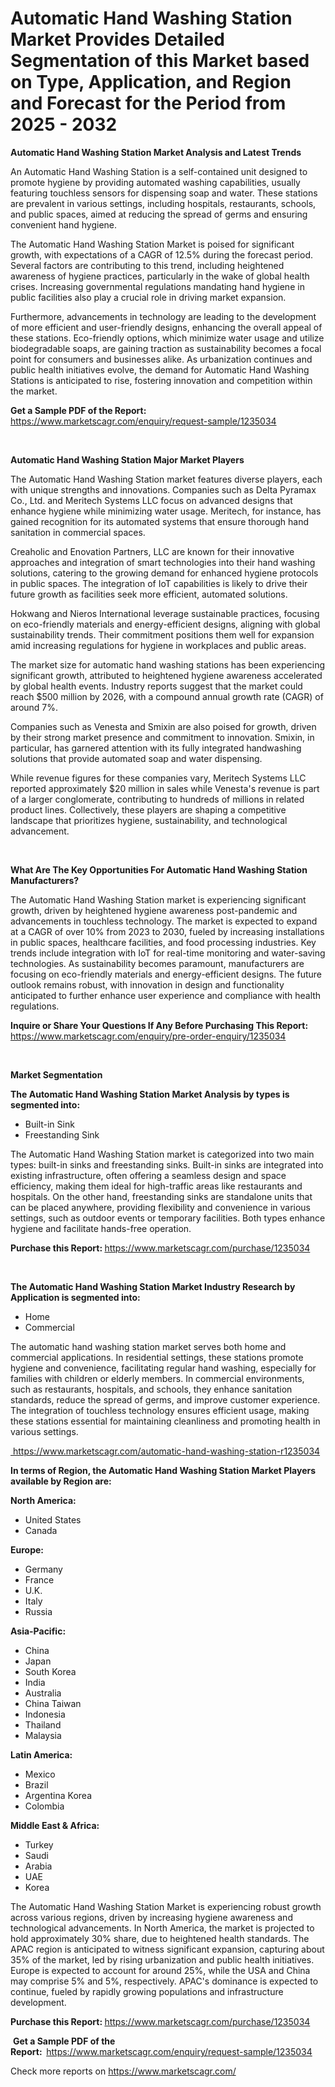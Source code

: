 <p><h1>Automatic Hand Washing Station Market Provides Detailed Segmentation of this Market based on Type, Application, and Region and Forecast for the Period from 2025 - 2032</h1></p><p><strong>Automatic Hand Washing Station Market Analysis and Latest Trends</strong></p>
<p><p>An Automatic Hand Washing Station is a self-contained unit designed to promote hygiene by providing automated washing capabilities, usually featuring touchless sensors for dispensing soap and water. These stations are prevalent in various settings, including hospitals, restaurants, schools, and public spaces, aimed at reducing the spread of germs and ensuring convenient hand hygiene.</p><p>The Automatic Hand Washing Station Market is poised for significant growth, with expectations of a CAGR of 12.5% during the forecast period. Several factors are contributing to this trend, including heightened awareness of hygiene practices, particularly in the wake of global health crises. Increasing governmental regulations mandating hand hygiene in public facilities also play a crucial role in driving market expansion. </p><p>Furthermore, advancements in technology are leading to the development of more efficient and user-friendly designs, enhancing the overall appeal of these stations. Eco-friendly options, which minimize water usage and utilize biodegradable soaps, are gaining traction as sustainability becomes a focal point for consumers and businesses alike. As urbanization continues and public health initiatives evolve, the demand for Automatic Hand Washing Stations is anticipated to rise, fostering innovation and competition within the market.</p></p>
<p><strong>Get a Sample PDF of the Report:&nbsp;</strong> <a href="https://www.marketscagr.com/enquiry/request-sample/1235034?utm_campaign=2792&utm_medium=2&utm_source=Github&utm_content=ia&utm_term=04042025&utm_id=automatic-hand-washing-station">https://www.marketscagr.com/enquiry/request-sample/1235034</a></p>
<p>&nbsp;</p>
<p><strong>Automatic Hand Washing Station Major Market Players</strong></p>
<p><p>The Automatic Hand Washing Station market features diverse players, each with unique strengths and innovations. Companies such as Delta Pyramax Co., Ltd. and Meritech Systems LLC focus on advanced designs that enhance hygiene while minimizing water usage. Meritech, for instance, has gained recognition for its automated systems that ensure thorough hand sanitation in commercial spaces. </p><p>Creaholic and Enovation Partners, LLC are known for their innovative approaches and integration of smart technologies into their hand washing solutions, catering to the growing demand for enhanced hygiene protocols in public spaces. The integration of IoT capabilities is likely to drive their future growth as facilities seek more efficient, automated solutions. </p><p>Hokwang and Nieros International leverage sustainable practices, focusing on eco-friendly materials and energy-efficient designs, aligning with global sustainability trends. Their commitment positions them well for expansion amid increasing regulations for hygiene in workplaces and public areas.</p><p>The market size for automatic hand washing stations has been experiencing significant growth, attributed to heightened hygiene awareness accelerated by global health events. Industry reports suggest that the market could reach $500 million by 2026, with a compound annual growth rate (CAGR) of around 7%.</p><p>Companies such as Venesta and Smixin are also poised for growth, driven by their strong market presence and commitment to innovation. Smixin, in particular, has garnered attention with its fully integrated handwashing solutions that provide automated soap and water dispensing.</p><p>While revenue figures for these companies vary, Meritech Systems LLC reported approximately $20 million in sales while Venesta's revenue is part of a larger conglomerate, contributing to hundreds of millions in related product lines. Collectively, these players are shaping a competitive landscape that prioritizes hygiene, sustainability, and technological advancement.</p></p>
<p>&nbsp;</p>
<p><strong>What Are The Key Opportunities For Automatic Hand Washing Station Manufacturers?</strong></p>
<p><p>The Automatic Hand Washing Station market is experiencing significant growth, driven by heightened hygiene awareness post-pandemic and advancements in touchless technology. The market is expected to expand at a CAGR of over 10% from 2023 to 2030, fueled by increasing installations in public spaces, healthcare facilities, and food processing industries. Key trends include integration with IoT for real-time monitoring and water-saving technologies. As sustainability becomes paramount, manufacturers are focusing on eco-friendly materials and energy-efficient designs. The future outlook remains robust, with innovation in design and functionality anticipated to further enhance user experience and compliance with health regulations.</p></p>
<p><strong>Inquire or Share Your Questions If Any Before Purchasing This Report:</strong> <a href="https://www.marketscagr.com/enquiry/pre-order-enquiry/1235034?utm_campaign=2792&utm_medium=2&utm_source=Github&utm_content=ia&utm_term=04042025&utm_id=automatic-hand-washing-station">https://www.marketscagr.com/enquiry/pre-order-enquiry/1235034</a></p>
<p>&nbsp;</p>
<p><strong>Market Segmentation</strong></p>
<p><strong>The Automatic Hand Washing Station Market Analysis by types is segmented into:</strong></p>
<p><ul><li>Built-in Sink</li><li>Freestanding Sink</li></ul></p>
<p><p>The Automatic Hand Washing Station market is categorized into two main types: built-in sinks and freestanding sinks. Built-in sinks are integrated into existing infrastructure, often offering a seamless design and space efficiency, making them ideal for high-traffic areas like restaurants and hospitals. On the other hand, freestanding sinks are standalone units that can be placed anywhere, providing flexibility and convenience in various settings, such as outdoor events or temporary facilities. Both types enhance hygiene and facilitate hands-free operation.</p></p>
<p><strong>Purchase this Report:&nbsp;</strong><a href="https://www.marketscagr.com/purchase/1235034?utm_campaign=2792&utm_medium=2&utm_source=Github&utm_content=ia&utm_term=04042025&utm_id=automatic-hand-washing-station">https://www.marketscagr.com/purchase/1235034</a></p>
<p>&nbsp;</p>
<p><strong>The Automatic Hand Washing Station Market Industry Research by Application is segmented into:</strong></p>
<p><ul><li>Home</li><li>Commercial</li></ul></p>
<p><p>The automatic hand washing station market serves both home and commercial applications. In residential settings, these stations promote hygiene and convenience, facilitating regular hand washing, especially for families with children or elderly members. In commercial environments, such as restaurants, hospitals, and schools, they enhance sanitation standards, reduce the spread of germs, and improve customer experience. The integration of touchless technology ensures efficient usage, making these stations essential for maintaining cleanliness and promoting health in various settings.</p></p>
<p><a href="https://www.marketscagr.com/automatic-hand-washing-station-r1235034?utm_campaign=2792&utm_medium=2&utm_source=Github&utm_content=ia&utm_term=04042025&utm_id=automatic-hand-washing-station">&nbsp;https://www.marketscagr.com/automatic-hand-washing-station-r1235034</a></p>
<p><strong>In terms of Region, the Automatic Hand Washing Station Market Players available by Region are:</strong></p>
<p>
    <p> <strong> North America: </strong>
        <ul>
            <li>United States</li>
            <li>Canada</li>
        </ul>
        </p> 
    <p> <strong> Europe: </strong>
        <ul>
            <li>Germany</li>
            <li>France</li>
            <li>U.K.</li>
            <li>Italy</li>
            <li>Russia</li>
        </ul>
        </p> 
    <p> <strong> Asia-Pacific: </strong>
        <ul>
            <li>China</li>
            <li>Japan</li>
            <li>South Korea</li>
            <li>India</li>
            <li>Australia</li>
            <li>China Taiwan</li>
            <li>Indonesia</li>
            <li>Thailand</li>
            <li>Malaysia</li>
        </ul>
        </p> 
    <p> <strong> Latin America: </strong>
        <ul>
            <li>Mexico</li>
            <li>Brazil</li>
            <li>Argentina Korea</li>
            <li>Colombia</li>
        </ul>
        </p> 
    <p> <strong> Middle East & Africa: </strong>
        <ul>
            <li>Turkey</li>
            <li>Saudi</li>
            <li>Arabia</li>
            <li>UAE</li>
            <li>Korea</li>
        </ul>
    </p>
    </p>
<p><p>The Automatic Hand Washing Station Market is experiencing robust growth across various regions, driven by increasing hygiene awareness and technological advancements. In North America, the market is projected to hold approximately 30% share, due to heightened health standards. The APAC region is anticipated to witness significant expansion, capturing about 35% of the market, led by rising urbanization and public health initiatives. Europe is expected to account for around 25%, while the USA and China may comprise 5% and 5%, respectively. APAC's dominance is expected to continue, fueled by rapidly growing populations and infrastructure development.</p></p>
<p><strong>Purchase this Report: </strong><a href="https://www.marketscagr.com/purchase/1235034?utm_campaign=2792&utm_medium=2&utm_source=Github&utm_content=ia&utm_term=04042025&utm_id=automatic-hand-washing-station">https://www.marketscagr.com/purchase/1235034</a></p>
<p>&nbsp;<strong>Get a Sample PDF of the Report:&nbsp;&nbsp;</strong><a href="https://www.marketscagr.com/enquiry/request-sample/1235034?utm_campaign=2792&utm_medium=2&utm_source=Github&utm_content=ia&utm_term=04042025&utm_id=automatic-hand-washing-station">https://www.marketscagr.com/enquiry/request-sample/1235034</a></p>
<p><strong></strong></p>
<p>Check more reports on <a href="https://www.marketscagr.com/?utm_campaign=2792&utm_medium=2&utm_source=Github&utm_content=ia&utm_term=04042025&utm_id=automatic-hand-washing-station">https://www.marketscagr.com/</a></p>